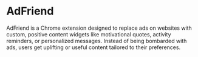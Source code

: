 # AdFriend
AdFriend is a Chrome extension designed to replace ads on websites with custom, positive content widgets like motivational quotes, activity reminders, or personalized messages. Instead of being bombarded with ads, users get uplifting or useful content tailored to their preferences.
